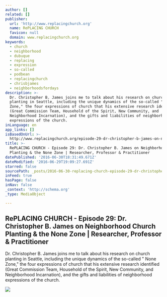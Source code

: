 ```yaml
---
author: []
related: []
publisher:
  url: 'http://www.replacingchurch.org'
  name: RePLACING CHURCH
  favicon: null
  domain: www.replacingchurch.org
keywords:
  - church
  - neighborhood
  - dubuque
  - replacing
  - expression
  - so-called
  - podbean
  - replacingchurch
  - chrisbjames
  - neighborhoodsfordays
description: >-
  Dr. Christopher B. James joins me to talk about his research on church
  planting in Seattle, including the unique dynamics of the so-called " None
  Zone," the four expressions of church that his extensive research identified
  (Great Commission Team, Household of the Spirit, New Community, and
  Neighborhood Incarnation), and the gifts and liabilities of neighborhood
  expressions of the church.
inLanguage: en
app_links: []
isBasedOnUrl: >-
  http://www.replacingchurch.org/episode-29-dr-christopher-b-james-on-neighborhood-church-planting-the-none-zone-researcher-professor-practitioner
title: >-
  RePLACING CHURCH - Episode 29: Dr. Christopher B. James on Neighborhood Church
  Planting & the None Zone | Researcher, Professor & Practitioner
datePublished: '2016-06-30T18:31:49.671Z'
dateModified: '2016-06-29T19:09:27.691Z'
starred: false
sourcePath: _posts/2016-06-30-replacing-church-episode-29-dr-christopher-b-james-on-n.md
inFeed: true
hasPage: false
inNav: false
_context: 'http://schema.org'
_type: MediaObject

---
```

<article style=""><h1>RePLACING CHURCH - Episode 29: Dr. Christopher B. James on Neighborhood Church Planting &amp; the None Zone | Researcher, Professor &amp; Practitioner</h1><p>Dr. Christopher B. James joins me to talk about his research on church planting in Seattle, including the unique dynamics of the so-called " None Zone," the four expressions of church that his extensive research identified (Great Commission Team, Household of the Spirit, New Community, and Neighborhood Incarnation), and the gifts and liabilities of neighborhood expressions of the church.</p><img src="http://www.replacingchurch.org/wp-content/uploads/2016/01/IMG_8979.jpg" /></article>
